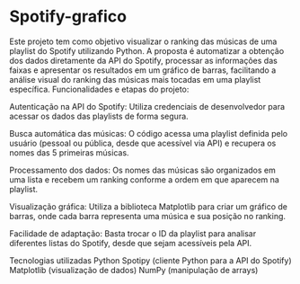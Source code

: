 # Spotify-grafico
Este projeto tem como objetivo visualizar o ranking das músicas de uma playlist do Spotify utilizando Python. A proposta é automatizar a obtenção dos dados diretamente da API do Spotify, processar as informações das faixas e apresentar os resultados em um gráfico de barras, facilitando a análise visual do ranking das músicas mais tocadas em uma playlist específica.
Funcionalidades e etapas do projeto:

Autenticação na API do Spotify:
Utiliza credenciais de desenvolvedor para acessar os dados das playlists de forma segura.

Busca automática das músicas:
O código acessa uma playlist definida pelo usuário (pessoal ou pública, desde que acessível via API) e recupera os nomes das 5 primeiras músicas.

Processamento dos dados:
Os nomes das músicas são organizados em uma lista e recebem um ranking conforme a ordem em que aparecem na playlist.

Visualização gráfica:
Utiliza a biblioteca Matplotlib para criar um gráfico de barras, onde cada barra representa uma música e sua posição no ranking.

Facilidade de adaptação:
Basta trocar o ID da playlist para analisar diferentes listas do Spotify, desde que sejam acessíveis pela API.

Tecnologias utilizadas
Python
Spotipy (cliente Python para a API do Spotify)
Matplotlib (visualização de dados)
NumPy (manipulação de arrays)
